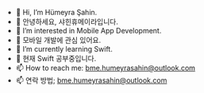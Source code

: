 - 👋 Hi, I’m Hümeyra Şahin. 
- 👋 안녕하세요, 샤힌휴메이라입니다.
- 👀 I’m interested in Mobile App Development. 
- 👀 모바일 개발에 관심 있어요.
- 🌱 I’m currently learning Swift. 
- 🌱 현재 Swift 공부중입니다.
- 📫 How to reach me: bme.humeyrasahin@outlook.com
- 📫 연락 방법; bme.humeyrasahin@outlook.com

<!---
humeyrasahin7/humeyrasahin7 is a ✨ special ✨ repository because its `README.md` (this file) appears on your GitHub profile.
You can click the Preview link to take a look at your changes.
--->
